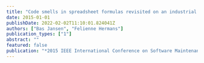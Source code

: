 ```yaml
---
title: "Code smells in spreadsheet formulas revisited on an industrial dataset"
date: 2015-01-01
publishDate: 2022-02-02T11:10:01.824041Z
authors: ["Bas Jansen", "Felienne Hermans"]
publication_types: ["1"]
abstract: ""
featured: false
publication: "*2015 IEEE International Conference on Software Maintenance and Evolution (ICSME)*"
---
```


